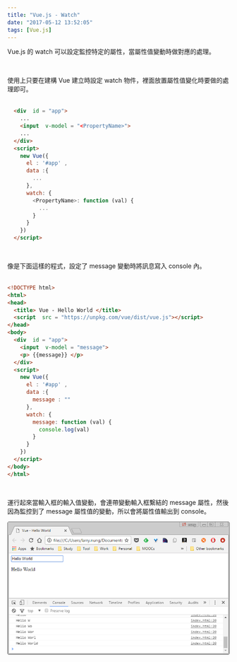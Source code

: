 ```yaml
---
title: "Vue.js - Watch"
date: "2017-05-12 13:52:05"
tags: [Vue.js]
---
```



Vue.js 的 watch 可以設定監控特定的屬性，當屬性值變動時做對應的處理。  

<!-- More -->

<br/>


使用上只要在建構 Vue 建立時設定 watch 物件，裡面放置屬性值變化時要做的處理即可。   

```html

  <div  id = "app">
    ...
    <input  v-model = "<PropertyName>">
	...
  </div>
  <script>
    new Vue({
      el : '#app' ,
      data :{
        ...
      },
      watch: {
        <PropertyName>: function (val) {
          ...
        }
      }      
    })
  </script>

```

<br/>


像是下面這樣的程式，設定了 message 變動時將訊息寫入 console 內。  

```html

<!DOCTYPE html>
<html>
<head>
  <title> Vue - Hello World </title>
  <script  src = "https://unpkg.com/vue/dist/vue.js"></script>
</head>
<body>
  <div  id = "app">
    <input  v-model = "message">
    <p> {{message}} </p>
  </div>
  <script>
    new Vue({
      el : '#app' ,
      data :{
        message : ""
      },
      watch: {
        message: function (val) {
          console.log(val)
        }
      }      
    })
  </script>
</body>
</html>

```

<br/>


運行起來當輸入框的輸入值變動，會連帶變動輸入框繫結的 message 屬性，然後因為監控到了 message 屬性值的變動，所以會將屬性值輸出到 console。  

![1.png](1.png)

<br/>
